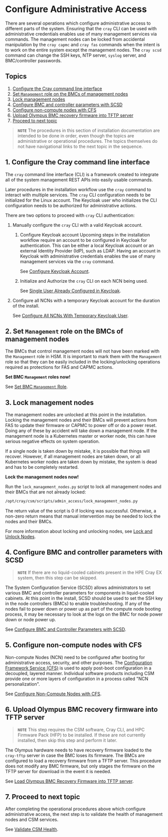 # Configure Administrative Access

There are several operations which configure administrative access to different parts of the system.
Ensuring that the `cray` CLI can be used with administrative credentials enables use of many management
services via commands. The management nodes can be locked from accidental manipulation by the
`cray capmc` and `cray fas` commands when the intent is to work on the entire system except the
management nodes. The `cray scsd` command can change the SSH keys, NTP server, `syslog` server, and
BMC/controller passwords.

## Topics

1. [Configure the Cray command line interface](#1-configure-the-cray-command-line-interface)
1. [Set `Management` role on the BMCs of management nodes](#2-set-management-role-on-the-bmcs-of-management-nodes)
1. [Lock management nodes](#3-lock-management-nodes)
1. [Configure BMC and controller parameters with SCSD](#4-configure-bmc-and-controller-parameters-with-scsd)
1. [Configure non-compute nodes with CFS](#5-configure-non-compute-nodes-with-cfs)
1. [Upload Olympus BMC recovery firmware into TFTP server](#6-upload-olympus-bmc-recovery-firmware-into-tftp-server)
1. [Proceed to next topic](#7-proceed-to-next-topic)

> **`NOTE`** The procedures in this section of installation documentation are intended to be done in order, even though the topics are
> administrative or operational procedures. The topics themselves do not have navigational links to the next topic in the sequence.

## 1. Configure the Cray command line interface

The `cray` command line interface (CLI) is a framework created to integrate all of the system management REST
APIs into easily usable commands.

Later procedures in the installation workflow use the `cray` command to interact with multiple services.
The `cray` CLI configuration needs to be initialized for the Linux account. The Keycloak user who initializes the
CLI configuration needs to be authorized for administrative actions.

There are two options to proceed with `cray` CLI authentication:

1. Manually configure the `cray` CLI with a valid Keycloak account.

    1. Configure Keycloak account
        Upcoming steps in the installation workflow require an account to be configured in Keycloak for
        authentication. This can be either a local Keycloak account or an external Identity Provider (IdP),
        such as LDAP. Having an account in Keycloak with administrative credentials enables the use of many
        management services via the `cray` command.

        See [Configure Keycloak Account](../operations/CSM_product_management/Configure_Keycloak_Account.md).

    1. Initialize and Authorize the `cray` CLI on each NCN being used.

        See [Single User Already Configured in Keycloak](../operations/configure_cray_cli.md#single-user-already-configured-in-keycloak).

1. Configure all NCNs with a temporary Keycloak account for the duration of the install.

    See [Configure All NCNs With Temporary Keycloak User](../operations/configure_cray_cli.md#configure-all-ncns-with-temporary-keycloak-user).

## 2. Set `Management` role on the BMCs of management nodes

The BMCs that control management nodes will not have been marked with the `Management` role in HSM. It is important
to mark them with the `Management` role so that they can be easily included in the locking/unlocking operations required
as protections for FAS and CAPMC actions.

**Set BMC `Management` roles now!**

See [Set BMC `Management` Role](../operations/hardware_state_manager/Set_BMC_Management_Role.md).

## 3. Lock management nodes

The management nodes are unlocked at this point in the installation. Locking the management nodes and their BMCs will
prevent actions from FAS to update their firmware or CAPMC to power off or do a power reset. Doing any of these by
accident will take down a management node. If the management node is a Kubernetes master or worker node, this can have
serious negative effects on system operation.

If a single node is taken down by mistake, it is possible that things will recover. However, if all management
nodes are taken down, or all Kubernetes worker nodes are taken down by mistake, the system is dead and has to be
completely restarted.

**Lock the management nodes now!**

Run the `lock_management_nodes.py` script to lock all management nodes and their BMCs that are not already locked:

```bash
/opt/cray/csm/scripts/admin_access/lock_management_nodes.py
```

The return value of the script is 0 if locking was successful. Otherwise, a non-zero return means that manual intervention may be needed to lock the nodes and their BMCs.

For more information about locking and unlocking nodes, see [Lock and Unlock Nodes](../operations/hardware_state_manager/Lock_and_Unlock_Management_Nodes.md).

## 4. Configure BMC and controller parameters with SCSD

> **`NOTE`** If there are no liquid-cooled cabinets present in the HPE Cray EX system, then this step can be skipped.

The System Configuration Service (SCSD) allows administrators to set various BMC and controller parameters for
components in liquid-cooled cabinets. At this point in the install, SCSD should be used to set the
SSH key in the node controllers (BMCs) to enable troubleshooting. If any of the nodes fail to power
down or power up as part of the compute node booting process, it may be necessary to look at the logs
on the BMC for node power down or node power up.

See [Configure BMC and Controller Parameters with SCSD](../operations/system_configuration_service/Configure_BMC_and_Controller_Parameters_with_scsd.md).

## 5. Configure non-compute nodes with CFS

Non-compute Nodes (NCN) need to be configured after booting for administrative access, security, and other
purposes. The [Configuration Framework Service (CFS)](../operations/configuration_management/Configuration_Management.md)
is used to apply post-boot configuration in a decoupled, layered manner. Individual software products including
CSM provide one or more layers of configuration in a process called "NCN personalization".

See [Configure Non-Compute Nodes with CFS](../operations/CSM_product_management/Configure_Non-Compute_Nodes_with_CFS.md).

## 6. Upload Olympus BMC recovery firmware into TFTP server

> **`NOTE`** This step requires the CSM software, Cray CLI, and HPC Firmware Pack (HFP) to be installed.
> If these are not currently installed, then skip this step and perform it later.

The Olympus hardware needs to have recovery firmware loaded to the `cray-tftp` server in case the BMC loses its firmware.
The BMCs are configured to load a recovery firmware from a TFTP server.
This procedure does not modify any BMC firmware, but only stages the firmware on the TFTP server for download in the event it is needed.

See [Load Olympus BMC Recovery Firmware into TFTP server](../operations/firmware/Upload_Olympus_BMC_Recovery_Firmware_into_TFTP_Server.md).

## 7. Proceed to next topic

After completing the operational procedures above which configure administrative access, the next step is to validate the health of management nodes and CSM services.

See [Validate CSM Health](README.md#6-validate-csm-health).
